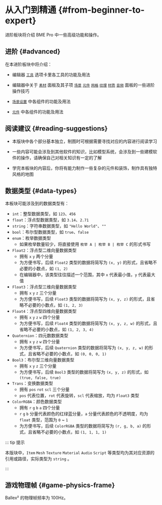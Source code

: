 # 从入门到精通 {#from-beginner-to-expert}

进阶板块将介绍 BME Pro 中一些高级功能和操作。

## 进阶 {#advanced}

在本进阶板块中将介绍：

- 编辑器 [`工具`](tools) 选项卡里各工具的功能及用法

- 编辑器中关于 [`素材`](assets) 面板及其子项 [`场景`](assets#场景) [`元件`](assets#元件) [`网格`](assets#网格) [`纹理`](assets#纹理) [`材质`](assets#材质) [`音频`](assets#音频) 面板的一些进阶操作技巧

- [`场景设置`](sceneSettings/sceneSettings) 中各组件的功能及用法

- [`元件`](item/item) 中各组件的功能及用法

## 阅读建议 {#reading-suggestions}

- 本版块中各个部分基本独立，制图时可根据需要寻找对应的内容进行阅读学习

- 一些内容可能会涉及到其他软件的知识，比如模型系统，会涉及到一些建模软件的操作，请确保自己对相关知识有一定的了解

- 学完本板块的内容后，你将有能力制作一些复杂的元件和装饰，制作具有独特风格的地图

## 数据类型 {#data-types}

本板块可能涉及到的数据类型有：

- `int`：整型数据类型，如 `123`、`456`
- `float`：浮点型数据类型，如 `3.14`、`2.71`
- `string`：字符串数据类型，如 `"Hello World"`、`""`
- `bool`：布尔型数据类型，如 `true`、`false`
- `enum`：枚举数据类型
  - 如果枚举数量较少，将直接使用 `枚举 A | 枚举 B | 枚举 C` 的形式书写
- `Float2`：浮点型二维向量数据类型
  - 拥有 `x` `y` 两个分量
  - 为方便书写，后续 `Float2` 类型的数据将简写为 `(x, y)` 的形式，且省略不必要的小数点，如 `(1, 2)`
  - 在编辑器中，该类型往往描述一个范围，其中 `x` 代表最小值，`y` 代表最大值
- `Float3`：浮点型三维向量数据类型
  - 拥有 `x` `y` `z` 三个分量
  - 为方便书写，后续 `Float3` 类型的数据将简写为 `(x, y, z)` 的形式，且省略不必要的小数点，如 `(1, 2, 3)`
- `Float4`：浮点型四维向量数据类型
  - 拥有 `x` `y` `z` `w` 四个分量
  - 为方便书写，后续 `Float4` 类型的数据将简写为 `(x, y, z, w)` 的形式，且省略不必要的小数点，如 `(1, 2, 3, 4)`
- `Quaternion`：四元数数据类型
  - 拥有 `x` `y` `z` `w` 四个分量
  - 为方便书写，后续 `Quaternion` 类型的数据将简写为 `(x, y, z, w)` 的形式，且省略不必要的小数点，如 `(0, 0, 0, 1)`
- `Bool3`：布尔型三维向量数据类型
  - 拥有 `x` `y` `z` 三个分量
  - 为方便书写，后续 `Bool3` 类型的数据将简写为 `(x, y, z)` 的形式，如 `(true, false, true)`
- `Trans`：变换数据类型
  - 拥有 `pos` `rot` `scl` 三个分量
  - `pos` 代表位置，`rot` 代表旋转，`scl` 代表缩放，均为 `Float3` 类型
- `ColorRGBA`：颜色数据类型
  - 拥有 `r` `g` `b` `a` 四个分量
  - `r` `g` `b` 分量代表颜色的红绿蓝分量，`a` 分量代表颜色的不透明度，均为 `float` 类型，范围为 `0` ~ `1`
  - 为方便书写，后续 `ColorRGBA` 类型的数据将简写为 `(r, g, b, a)` 的形式，且省略不必要的小数点，如 `(1, 1, 1, 1)`

::: tip 提示

本版块中，`Item` `Mesh` `Texture` `Material` `Audio` `Script` 等类型均为其对应资源的引用或路径，实际类型为 `string` 。

:::

## 游戏物理帧 {#game-physics-frame}

Ballex² 的物理帧频率为 100Hz。
